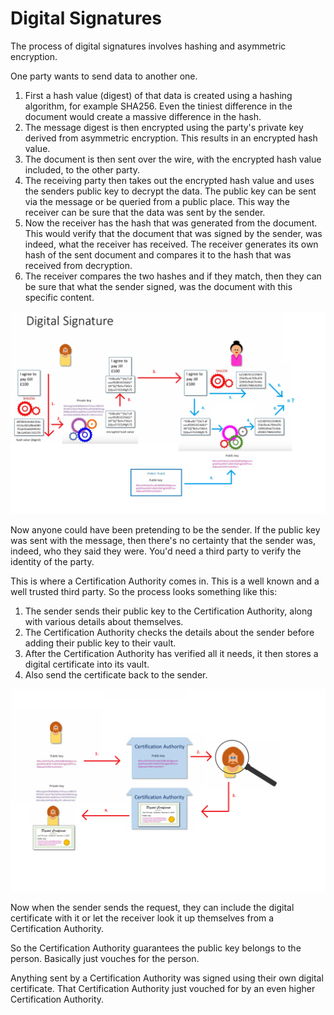 # Digital Signatures
The process of digital signatures involves hashing and asymmetric encryption.

One party wants to send data to another one.
1. First a hash value (digest) of that data is created using a hashing algorithm, for example SHA256.
Even the tiniest difference in the document would create a massive difference in the hash.
2. The message digest is then encrypted using the party's private key derived from 
asymmetric encryption. This results in an encrypted hash value.
3. The document is then sent over the wire, with the encrypted hash value included,
to the other party.
4. The receiving party then takes out the encrypted hash value and uses the senders
public key to decrypt the data. The public key can be sent via the message or be
queried from a public place. This way the receiver can be sure that the data was
sent by the sender.
5. Now the receiver has the hash that was generated from the document. This would
verify that the document that was signed by the sender, was indeed, what the receiver
has received. The receiver generates its own hash of the sent document and compares
it to the hash that was received from decryption.
6. The receiver compares the two hashes and if they match, then they can be sure that
what the sender signed, was the document with this specific content.

![Digital signature](images/digital-signature.png)

Now anyone could have been pretending to be the sender. If the public key was sent
with the message, then there's no certainty that the sender was, indeed, who they said
they were. You'd need a third party to verify the identity of the party.

This is where a Certification Authority comes in. This is a well known and a well trusted
third party. So the process looks something like this:
1. The sender sends their public key to the Certification 
Authority, along with various details about themselves. 
2. The Certification Authority
checks the details about the sender before adding their public key to their vault.
3. After the Certification Authority has verified all it needs, it then stores a
digital certificate into its vault.
4. Also send the certificate back to the sender.

![Certification authority](images/certification-authority.png)

Now when the sender sends the request, they can include the digital certificate with
it or let the receiver look it up themselves from a Certification Authority.

So the Certification Authority guarantees the public key belongs to the person.
Basically just vouches for the person.

Anything sent by a Certification Authority was signed using their own digital certificate.
That Certification Authority just vouched for by an even higher Certification Authority.